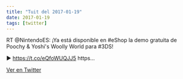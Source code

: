 ```yaml
---
title: "Tuit del 2017-01-19"
date: 2017-01-19
tags: [twitter]
---
```


RT @NintendoES: ¡Ya está disponible en #eShop la demo gratuita de Poochy &amp; Yoshi's Woolly World para #3DS!



► https://t.co/eQfoWUQJJ5 https…



[Ver en Twitter](https://twitter.com/i/web/status/822146987055312899)
